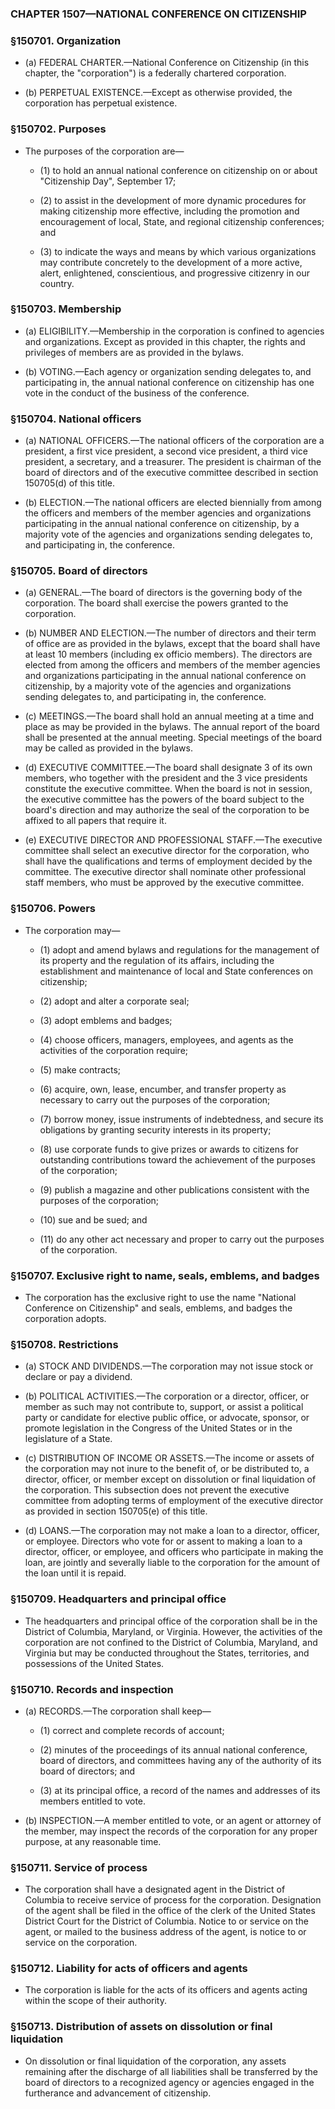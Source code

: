 ### **CHAPTER 1507—NATIONAL CONFERENCE ON CITIZENSHIP**

### §150701. Organization
* (a) FEDERAL CHARTER.—National Conference on Citizenship (in this chapter, the "corporation") is a federally chartered corporation.

* (b) PERPETUAL EXISTENCE.—Except as otherwise provided, the corporation has perpetual existence.

### §150702. Purposes
* The purposes of the corporation are—

  * (1) to hold an annual national conference on citizenship on or about "Citizenship Day", September 17;

  * (2) to assist in the development of more dynamic procedures for making citizenship more effective, including the promotion and encouragement of local, State, and regional citizenship conferences; and

  * (3) to indicate the ways and means by which various organizations may contribute concretely to the development of a more active, alert, enlightened, conscientious, and progressive citizenry in our country.

### §150703. Membership
* (a) ELIGIBILITY.—Membership in the corporation is confined to agencies and organizations. Except as provided in this chapter, the rights and privileges of members are as provided in the bylaws.

* (b) VOTING.—Each agency or organization sending delegates to, and participating in, the annual national conference on citizenship has one vote in the conduct of the business of the conference.

### §150704. National officers
* (a) NATIONAL OFFICERS.—The national officers of the corporation are a president, a first vice president, a second vice president, a third vice president, a secretary, and a treasurer. The president is chairman of the board of directors and of the executive committee described in section 150705(d) of this title.

* (b) ELECTION.—The national officers are elected biennially from among the officers and members of the member agencies and organizations participating in the annual national conference on citizenship, by a majority vote of the agencies and organizations sending delegates to, and participating in, the conference.

### §150705. Board of directors
* (a) GENERAL.—The board of directors is the governing body of the corporation. The board shall exercise the powers granted to the corporation.

* (b) NUMBER AND ELECTION.—The number of directors and their term of office are as provided in the bylaws, except that the board shall have at least 10 members (including ex officio members). The directors are elected from among the officers and members of the member agencies and organizations participating in the annual national conference on citizenship, by a majority vote of the agencies and organizations sending delegates to, and participating in, the conference.

* (c) MEETINGS.—The board shall hold an annual meeting at a time and place as may be provided in the bylaws. The annual report of the board shall be presented at the annual meeting. Special meetings of the board may be called as provided in the bylaws.

* (d) EXECUTIVE COMMITTEE.—The board shall designate 3 of its own members, who together with the president and the 3 vice presidents constitute the executive committee. When the board is not in session, the executive committee has the powers of the board subject to the board's direction and may authorize the seal of the corporation to be affixed to all papers that require it.

* (e) EXECUTIVE DIRECTOR AND PROFESSIONAL STAFF.—The executive committee shall select an executive director for the corporation, who shall have the qualifications and terms of employment decided by the committee. The executive director shall nominate other professional staff members, who must be approved by the executive committee.

### §150706. Powers
* The corporation may—

  * (1) adopt and amend bylaws and regulations for the management of its property and the regulation of its affairs, including the establishment and maintenance of local and State conferences on citizenship;

  * (2) adopt and alter a corporate seal;

  * (3) adopt emblems and badges;

  * (4) choose officers, managers, employees, and agents as the activities of the corporation require;

  * (5) make contracts;

  * (6) acquire, own, lease, encumber, and transfer property as necessary to carry out the purposes of the corporation;

  * (7) borrow money, issue instruments of indebtedness, and secure its obligations by granting security interests in its property;

  * (8) use corporate funds to give prizes or awards to citizens for outstanding contributions toward the achievement of the purposes of the corporation;

  * (9) publish a magazine and other publications consistent with the purposes of the corporation;

  * (10) sue and be sued; and

  * (11) do any other act necessary and proper to carry out the purposes of the corporation.

### §150707. Exclusive right to name, seals, emblems, and badges
* The corporation has the exclusive right to use the name "National Conference on Citizenship" and seals, emblems, and badges the corporation adopts.

### §150708. Restrictions
* (a) STOCK AND DIVIDENDS.—The corporation may not issue stock or declare or pay a dividend.

* (b) POLITICAL ACTIVITIES.—The corporation or a director, officer, or member as such may not contribute to, support, or assist a political party or candidate for elective public office, or advocate, sponsor, or promote legislation in the Congress of the United States or in the legislature of a State.

* (c) DISTRIBUTION OF INCOME OR ASSETS.—The income or assets of the corporation may not inure to the benefit of, or be distributed to, a director, officer, or member except on dissolution or final liquidation of the corporation. This subsection does not prevent the executive committee from adopting terms of employment of the executive director as provided in section 150705(e) of this title.

* (d) LOANS.—The corporation may not make a loan to a director, officer, or employee. Directors who vote for or assent to making a loan to a director, officer, or employee, and officers who participate in making the loan, are jointly and severally liable to the corporation for the amount of the loan until it is repaid.

### §150709. Headquarters and principal office
* The headquarters and principal office of the corporation shall be in the District of Columbia, Maryland, or Virginia. However, the activities of the corporation are not confined to the District of Columbia, Maryland, and Virginia but may be conducted throughout the States, territories, and possessions of the United States.

### §150710. Records and inspection
* (a) RECORDS.—The corporation shall keep—

  * (1) correct and complete records of account;

  * (2) minutes of the proceedings of its annual national conference, board of directors, and committees having any of the authority of its board of directors; and

  * (3) at its principal office, a record of the names and addresses of its members entitled to vote.


* (b) INSPECTION.—A member entitled to vote, or an agent or attorney of the member, may inspect the records of the corporation for any proper purpose, at any reasonable time.

### §150711. Service of process
* The corporation shall have a designated agent in the District of Columbia to receive service of process for the corporation. Designation of the agent shall be filed in the office of the clerk of the United States District Court for the District of Columbia. Notice to or service on the agent, or mailed to the business address of the agent, is notice to or service on the corporation.

### §150712. Liability for acts of officers and agents
* The corporation is liable for the acts of its officers and agents acting within the scope of their authority.

### §150713. Distribution of assets on dissolution or final liquidation
* On dissolution or final liquidation of the corporation, any assets remaining after the discharge of all liabilities shall be transferred by the board of directors to a recognized agency or agencies engaged in the furtherance and advancement of citizenship.